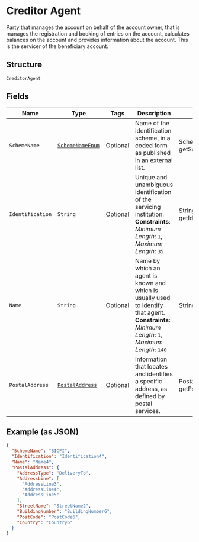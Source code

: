 
# Creditor Agent

Party that manages the account on behalf of the account owner, that is manages the registration and booking of entries on the account, calculates balances on the account and provides information about the account.
This is the servicer of the beneficiary account.

## Structure

`CreditorAgent`

## Fields

| Name | Type | Tags | Description | Getter | Setter |
|  --- | --- | --- | --- | --- | --- |
| `SchemeName` | [`SchemeNameEnum`](../../doc/models/scheme-name-enum.md) | Optional | Name of the identification scheme, in a coded form as published in an external list. | SchemeNameEnum getSchemeName() | setSchemeName(SchemeNameEnum schemeName) |
| `Identification` | `String` | Optional | Unique and unambiguous identification of the servicing institution.<br>**Constraints**: *Minimum Length*: `1`, *Maximum Length*: `35` | String getIdentification() | setIdentification(String identification) |
| `Name` | `String` | Optional | Name by which an agent is known and which is usually used to identify that agent.<br>**Constraints**: *Minimum Length*: `1`, *Maximum Length*: `140` | String getName() | setName(String name) |
| `PostalAddress` | [`PostalAddress`](../../doc/models/postal-address.md) | Optional | Information that locates and identifies a specific address, as defined by postal services. | PostalAddress getPostalAddress() | setPostalAddress(PostalAddress postalAddress) |

## Example (as JSON)

```json
{
  "SchemeName": "BICFI",
  "Identification": "Identification4",
  "Name": "Name4",
  "PostalAddress": {
    "AddressType": "DeliveryTo",
    "AddressLine": [
      "AddressLine3",
      "AddressLine4",
      "AddressLine5"
    ],
    "StreetName": "StreetName2",
    "BuildingNumber": "BuildingNumber6",
    "PostCode": "PostCode6",
    "Country": "Country6"
  }
}
```

